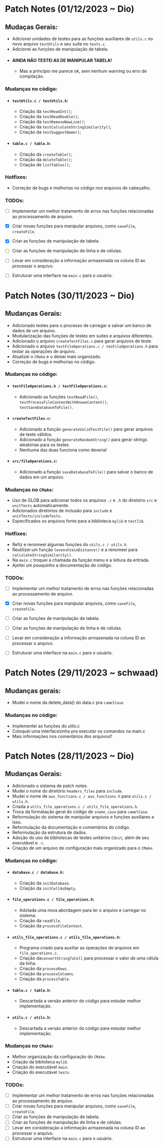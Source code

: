 # Patch Notes (01/12/2023 ~ Dio)

## Mudaças Gerais:

* Adicionei unidades de testes para as funções auxiliares de `utils.c` no novo arquivo `testUtils` e seu suite no `tests.c`.
* Adicionei as funções de manipulação de tabela.
* #### AINDA NÃO TESTEI AS DE MANIPULAR TABELA!
  * Mas a princípio me parece ok, sem nenhum warning ou erro de compilação.

### Mudanças no código:

* #### `testUtils.c / testUtils.h`:
  * Criação da `testReadInt()`;
  * Criação da `testReadDouble()`;
  * Criação da `testRemoveNewLine()`;
  * Criação da `testCalculateStringSimilarity()`;
  * Criação da `testSuggestName()`;  

* #### `table.c / table.h`:
  * Criação da `createTable()`;
  * Criação da `deleteTable()`;
  * Criação de `listTables()`;

### Hotfixes:

* Correção de bugs e melhorias no código nos arquivos de cabeçalho.

### TODOs:

* [ ] Implementar um melhor tratamento de erros nas funções relacionadas ao processamento de arquivo.
* [x] Criar novas funções para manipular arquivos, como `saveFile`, `createFile`.
* [x] Criar as funções de manipulação de tabela.
* [ ] Criar as funções de manipulação de linha e de células.
* [ ] Levar em consideração a informação armazenada na coluna ID ao processar o arquivo.
* [ ] Estruturar uma interface na `main.c` para o usuário.


# Patch Notes (30/11/2023 ~ Dio)

## Mudanças Gerais:

* Adicionado testes para o processo de carregar e salvar um banco de dados de um arquivo.
* Modularização das funções de testes em suites e arquivos diferentes.
* Adicionado o arquivo `createTestFiles.c` para gerar arquivos de teste.
* Adicionado o arquivo `testFileOperations.c / tesFileOperations.h` para testar as operações de arquivo.
* Atualizei o `CMake` e o deixei mais organizado.
* Correção de bugs e melhorias no código.

### Mudanças no código:

* #### `testFileOperations.h / testFileOperations.c`:
  * Adicionado as funções `testReadFile()`, `testProcessFileContentWithKnownContent()`, `testSaveDatabaseToFile()`.

* #### `createTestFiles.c`:
  * Adicionado a função `generateValidTestFile()` para gerar arquivos de teste válidos.
  * Adicionado a função `generateRandomString()` para gerar strings aleatórias para os testes.
  * Nenhuma das duas funciona como deveria!

* #### `src/fileOperations.c`:
  * Adicionado a função `saveDatabaseToFile()` para salvar o banco de dados em um arquivo.

### Mudanças no `CMake`:

* Uso de GLOB para adicionar todos os arquivos `.c` e `.h` do diretório `src` e `unitTests` automaticamente.
* Adicionados diretórios de inclusão para `include` e `unitTests/includeTests`.
* Especificados os arquivos fonte para a biblioteca `mylib` e `testlib`.

### Hotfixes:

* Refiz e renomeei algumas funções do `utils.c / utils.h`.
* Reutilizei um função `levenshteinDistance()` e a renomeei para `calculateStringSimilarity()`.
* Na `main.c` troquei a chamada da função menu e a leitura da entrada.
* Ajeitei um pouquinho a documentação do código.

### TODOs:

* [ ] Implementar um melhor tratamento de erros nas funções relacionadas ao processamento de arquivo.
* [x] Criar novas funções para manipular arquivos, como `saveFile`, `createFile`.
* [ ] Criar as funções de manipulação de tabela.
* [ ] Criar as funções de manipulação de linha e de células.
* [ ] Levar em consideração a informação armazenada na coluna ID ao processar o arquivo.
* [ ] Estruturar uma interface na `main.c` para o usuário.


# Patch Notes (29/11/2023 ~ schwaad)

## Mudanças gerais:
* Mudei o nome da delete_data() do data.c pra `camelCase`

### Mudanças no código:
* Implementei as funções do utils.c
* Coloquei uma interfacezinha pra executar os comandos na main.c
* Mais informações nos comentários dos arquivos!!


# Patch Notes (28/11/2023 ~ Dio)

## Mudanças Gerais:

* Adicionado o sistema de patch notes.
* Mudei o nome do diretório `headers_files` para `include`.
* Mudei o nome de `aux_functions.c / aux_functions.h` para `utils.c / utils.h`.
* Criada a `utils_file_operations.c / utils_file_operations.h`.
* Troca da formatação geral do código de `snake_case` para `camelCase`.
* Reformulação do sistema de manipular arquivos e funções auxiliares a isso.
* Reformulação da documentação e comentários do código.
* Reformulação da estrutura de dados.
* Adoção do uso de bibliotecas de testes unitários `CUnit`, além de seu executável e `.c`.
* Criação de um arquivo de configuração mais organizado para o `CMake`.

### Mudanças no código:

* #### `database.c / database.h`:
  * Criação da `initDatabase`.
  * Criação da `initCellAsEmpty`.
* #### `file_operations.c / file_operations.h`:
  * Adotada uma nova abordagem para ler o arquivo e carregar no sistema.
  * Criação da `readFile`.
  * Criação da `processFileContent`.
* #### `utils_file_operations.c / utils_file_operations.h`:
  * Programa criado para auxiliar as operações de arquivos em `file_operations.c`.
  * Criação da`convertStringToCell` para processar o valor de uma célula da linha.
  * Criação da `processRows`.
  * Criação da `processColumns`.
  * Criação da `processTable`.
* #### `table.c / table.h`:
  * Descartada a versão anterior do código para estudar melhor implementação.
* #### `utils.c / utils.h`:
  * Descartada a versão anterior do código para estudar melhor implementação.

### Mudanças no `CMake`:

* Melhor organização da configuração do `CMake`.
* Criação da biblioteca `mylib`.
* Criação do executável `main`.
* Criação do executável `tests`.

### TODOs:

* [ ] Implementar um melhor tratamento de erros nas funções relacionadas ao processamento de arquivo.
* [ ] Criar novas funções para manipular arquivos, como `saveFile`, `createFile`.
* [ ] Criar as funções de manipulação de tabela.
* [ ] Criar as funções de manipulação de linha e de células.
* [ ] Levar em consideração a informação armazenada na coluna ID ao processar o arquivo.
* [ ] Estruturar uma interface na `main.c` para o usuário.
